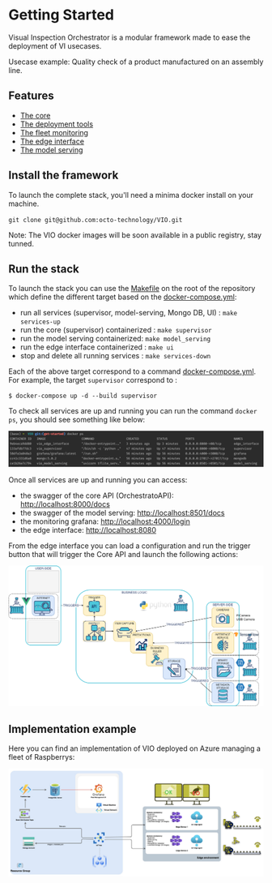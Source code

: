 # Getting Started

Visual Inspection Orchestrator is a modular framework made to ease the deployment of VI usecases.

Usecase example: Quality check of a product manufactured on an assembly line.


## Features

- [The core](supervisor.md) 
- [The deployment tools](deployment.md)
- [The fleet monitoring](monitoring.md)
- [The edge interface](edge_interface.md)
- [The model serving](model_serving.md)


## Install the framework

To launch the complete stack, you'll need a minima docker install on your machine.

`git clone git@github.com:octo-technology/VIO.git`

Note: The VIO docker images will be soon available in a public registry, stay tunned.

## Run the stack

To launch the stack you can use the [Makefile](../Makefile) on the root of the repository which define the different target based on the [docker-compose.yml](../docker-compose.yml):

- run all services (supervisor, model-serving, Mongo DB, UI) : `make services-up`
- run the core (supervisor) containerized : `make supervisor`
- run the model serving containerized: `make model_serving`
- run the edge interface containerized : `make ui`
- stop and delete all running services : `make services-down`

Each of the above target correspond to a command [docker-compose.yml](../docker-compose.yml). For example, the target `supervisor` correspond to :

```shell
$ docker-compose up -d --build supervisor
```

To check all services are up and running you can run the command `docker ps`, you should see something like below:

![stack-up-with-docker](images/stack-up-with-docker.png)

Once all services are up and running you can access:

- the swagger of the core API (OrchestratoAPI): [http://localhost:8000/docs](http://localhost:8000/docs)
- the swagger of the model serving: [http://localhost:8501/docs](http://localhost:8501/docs)
- the monitoring grafana: [http://localhost:4000/login](http://localhost:4000/login)
- the edge interface: [http://localhost:8080](http://localhost:8080)

From the edge interface you can load a configuration and run the trigger button that will trigger the Core API and launch the following actions:

 ![vio-architecture-stack](images/supervisor-actions.png)

## Implementation example

Here you can find an implementation of VIO deployed on Azure managing a fleet of Raspberrys:
 
 ![vio-architecture-stack](images/vio_azure_stack.png)
